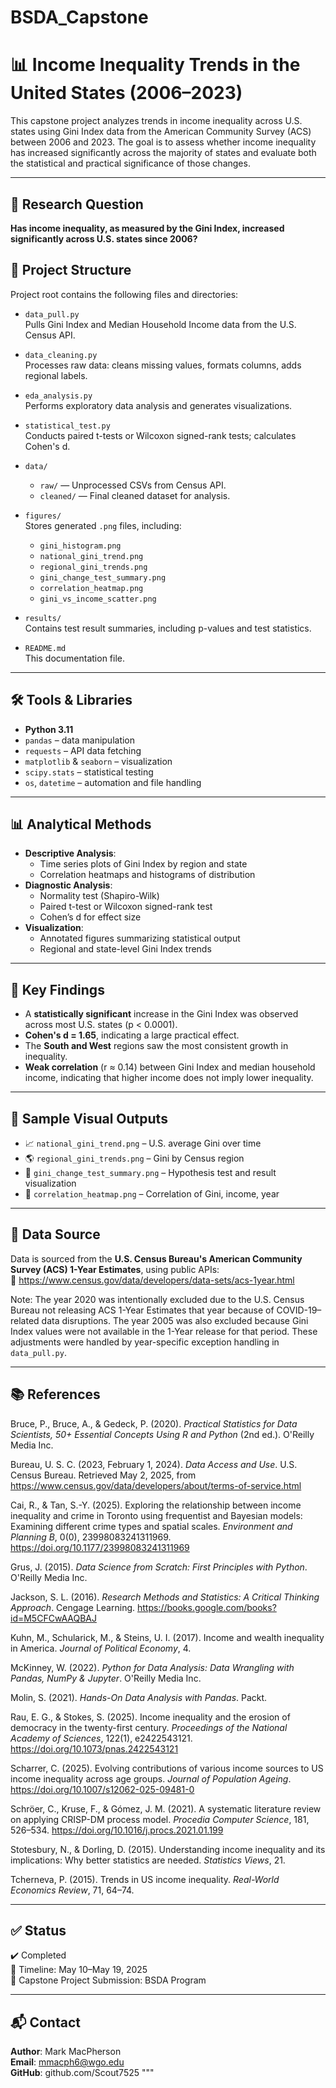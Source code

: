 # BSDA_Capstone
# 📊 Income Inequality Trends in the United States (2006–2023)

This capstone project analyzes trends in income inequality across U.S. states using Gini Index data from the American Community Survey (ACS) between 2006 and 2023. The goal is to assess whether income inequality has increased significantly across the majority of states and evaluate both the statistical and practical significance of those changes.

---

## 🧩 Research Question

**Has income inequality, as measured by the Gini Index, increased significantly across U.S. states since 2006?**

## 📁 Project Structure

Project root contains the following files and directories:

- `data_pull.py`  
  Pulls Gini Index and Median Household Income data from the U.S. Census API.

- `data_cleaning.py`  
  Processes raw data: cleans missing values, formats columns, adds regional labels.

- `eda_analysis.py`  
  Performs exploratory data analysis and generates visualizations.

- `statistical_test.py`  
  Conducts paired t-tests or Wilcoxon signed-rank tests; calculates Cohen's d.

- `data/`  
  - `raw/` — Unprocessed CSVs from Census API.  
  - `cleaned/` — Final cleaned dataset for analysis.

- `figures/`  
  Stores generated `.png` files, including:
  - `gini_histogram.png`  
  - `national_gini_trend.png`  
  - `regional_gini_trends.png`  
  - `gini_change_test_summary.png`  
  - `correlation_heatmap.png`  
  - `gini_vs_income_scatter.png`

- `results/`  
  Contains test result summaries, including p-values and test statistics.
 
- `README.md`  
  This documentation file.

---

## 🛠️ Tools & Libraries

- **Python 3.11**
- `pandas` – data manipulation
- `requests` – API data fetching
- `matplotlib` & `seaborn` – visualization
- `scipy.stats` – statistical testing
- `os`, `datetime` – automation and file handling

---

## 📊 Analytical Methods

- **Descriptive Analysis**:
  - Time series plots of Gini Index by region and state
  - Correlation heatmaps and histograms of distribution
- **Diagnostic Analysis**:
  - Normality test (Shapiro-Wilk)
  - Paired t-test or Wilcoxon signed-rank test
  - Cohen’s d for effect size
- **Visualization**:
  - Annotated figures summarizing statistical output
  - Regional and state-level Gini Index trends

---

## 📌 Key Findings

- A **statistically significant** increase in the Gini Index was observed across most U.S. states (p < 0.0001).
- **Cohen's d = 1.65**, indicating a large practical effect.
- The **South and West** regions saw the most consistent growth in inequality.
- **Weak correlation** (r ≈ 0.14) between Gini Index and median household income, indicating that higher income does not imply lower inequality.

---

## 📁 Sample Visual Outputs

- 📈 `national_gini_trend.png` – U.S. average Gini over time  
- 🌎 `regional_gini_trends.png` – Gini by Census region  
- 🧪 `gini_change_test_summary.png` – Hypothesis test and result visualization  
- 🧮 `correlation_heatmap.png` – Correlation of Gini, income, year

---

## 📄 Data Source

Data is sourced from the **U.S. Census Bureau's American Community Survey (ACS) 1-Year Estimates**, using public APIs:  
🔗 https://www.census.gov/data/developers/data-sets/acs-1year.html

Note: The year 2020 was intentionally excluded due to the U.S. Census Bureau not releasing ACS 1-Year Estimates that year because of COVID-19–related data disruptions. The year 2005 was also excluded because Gini Index values were not available in the 1-Year release for that period. These adjustments were handled by year-specific exception handling in `data_pull.py`.

---

## 📚 References

Bruce, P., Bruce, A., & Gedeck, P. (2020). *Practical Statistics for Data Scientists, 50+ Essential Concepts Using R and Python* (2nd ed.). O'Reilly Media Inc.

Bureau, U. S. C. (2023, February 1, 2024). *Data Access and Use*. U.S. Census Bureau. Retrieved May 2, 2025, from https://www.census.gov/data/developers/about/terms-of-service.html

Cai, R., & Tan, S.-Y. (2025). Exploring the relationship between income inequality and crime in Toronto using frequentist and Bayesian models: Examining different crime types and spatial scales. *Environment and Planning B*, 0(0), 23998083241311969. https://doi.org/10.1177/23998083241311969

Grus, J. (2015). *Data Science from Scratch: First Principles with Python*. O'Reilly Media Inc.

Jackson, S. L. (2016). *Research Methods and Statistics: A Critical Thinking Approach*. Cengage Learning. https://books.google.com/books?id=M5CFCwAAQBAJ

Kuhn, M., Schularick, M., & Steins, U. I. (2017). Income and wealth inequality in America. *Journal of Political Economy*, 4.

McKinney, W. (2022). *Python for Data Analysis: Data Wrangling with Pandas, NumPy & Jupyter*. O'Reilly Media Inc.

Molin, S. (2021). *Hands-On Data Analysis with Pandas*. Packt.

Rau, E. G., & Stokes, S. (2025). Income inequality and the erosion of democracy in the twenty-first century. *Proceedings of the National Academy of Sciences*, 122(1), e2422543121. https://doi.org/10.1073/pnas.2422543121

Scharrer, C. (2025). Evolving contributions of various income sources to US income inequality across age groups. *Journal of Population Ageing*. https://doi.org/10.1007/s12062-025-09481-0

Schröer, C., Kruse, F., & Gómez, J. M. (2021). A systematic literature review on applying CRISP-DM process model. *Procedia Computer Science*, 181, 526–534. https://doi.org/10.1016/j.procs.2021.01.199

Stotesbury, N., & Dorling, D. (2015). Understanding income inequality and its implications: Why better statistics are needed. *Statistics Views*, 21.

Tcherneva, P. (2015). Trends in US income inequality. *Real-World Economics Review*, 71, 64–74.

---

## ✅ Status

✔️ Completed  
📅 Timeline: May 10–May 19, 2025  
📂 Capstone Project Submission: BSDA Program

---

## 📬 Contact

**Author**: Mark MacPherson  
**Email**: mmacph6@wgo.edu  
**GitHub**: github.com/Scout7525
"""